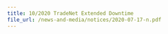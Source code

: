 ```yaml
---
title: 10/2020 TradeNet Extended Downtime
file_url: /news-and-media/notices/2020-07-17-n.pdf
---
```

